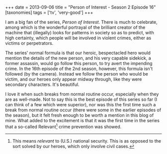 +++
date = 2013-09-06
title = "Person of Interest - Season 2 Episode 16"
[taxonomies]
tags = ['tv', 'very-good']
+++

I am a big fan of the series, *Person of Interest*. There is much to
celebrate, among which is the wonderful portrayal of the brilliant
creator of the machine that (illegally) looks for patterns in society so
as to predict, with high certainty, which people will be involved in
violent crimes, either as victims or perpetrators.

The series' normal formula is that our heroic, bespectacled hero would
mention the details of the new person, and his very capable sidekick, a
former assassin, would go follow this person, to try avert the impending
crime. In the 16th episode of the 2nd season, however, this formula
isn't followed (by the camera). Instead we follow the person who would
be victim, and our heroes only appear midway through, like they were
secondary characters. It's beautiful.

I love it when such breaks from normal routine occur, especially when
they are as well-made. Not to say this is the best episode of this
series so far (I can think of a few which were superior), nor was this
the first time such a break from normal routine occur (there were some
in the earlier episodes of the season), but it felt fresh enough to be
worth a mention in this blog of mine. What added to the excitement is
that it was the first time in the series that a so-called Relevant[^1]
crime prevention was showed.

[^1]: This means *relevant* to (U.S.) national security. This is as
    opposed to the sort solved by our heroes, which only involve civil
    cases.

